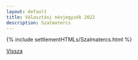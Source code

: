 ```yaml
---
layout: default
title: Választási névjegyzék 2022
description: Szalmatercs
---
```


{% include settlementHTMLs/Szalmatercs.html %}

[Vissza](../)
